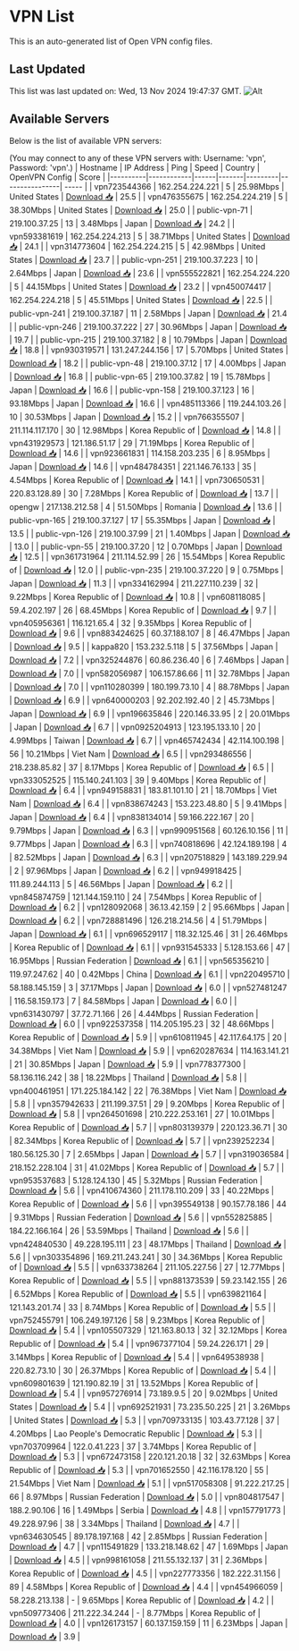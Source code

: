 # VPN List

This is an auto-generated list of Open VPN config files.

## Last Updated

This list was last updated on: Wed, 13 Nov 2024 19:47:37 GMT.
![Alt](https://repobeats.axiom.co/api/embed/186b98318ef1479477931607c1ad7d823f12451f.svg "Repobeats analytics image")

## Available Servers

Below is the list of available VPN servers:

(You may connect to any of these VPN servers with: Username: 'vpn', Password: 'vpn'.)
| Hostname | IP Address | Ping | Speed | Country | OpenVPN Config | Score |
|----------|------------|------|-------|---------|----------------| ----- |
| vpn723544366 | 162.254.224.221 | 5 | 25.98Mbps | United States | [Download 📥](./configs/server_0_US.ovpn) | 25.5 |
| vpn476355675 | 162.254.224.219 | 5 | 38.30Mbps | United States | [Download 📥](./configs/server_1_US.ovpn) | 25.0 |
| public-vpn-71 | 219.100.37.25 | 13 | 3.48Mbps | Japan | [Download 📥](./configs/server_2_JP.ovpn) | 24.2 |
| vpn593381619 | 162.254.224.213 | 5 | 38.71Mbps | United States | [Download 📥](./configs/server_3_US.ovpn) | 24.1 |
| vpn314773604 | 162.254.224.215 | 5 | 42.98Mbps | United States | [Download 📥](./configs/server_4_US.ovpn) | 23.7 |
| public-vpn-251 | 219.100.37.223 | 10 | 2.64Mbps | Japan | [Download 📥](./configs/server_5_JP.ovpn) | 23.6 |
| vpn555522821 | 162.254.224.220 | 5 | 44.15Mbps | United States | [Download 📥](./configs/server_6_US.ovpn) | 23.2 |
| vpn450074417 | 162.254.224.218 | 5 | 45.51Mbps | United States | [Download 📥](./configs/server_7_US.ovpn) | 22.5 |
| public-vpn-241 | 219.100.37.187 | 11 | 2.58Mbps | Japan | [Download 📥](./configs/server_8_JP.ovpn) | 21.4 |
| public-vpn-246 | 219.100.37.222 | 27 | 30.96Mbps | Japan | [Download 📥](./configs/server_9_JP.ovpn) | 19.7 |
| public-vpn-215 | 219.100.37.182 | 8 | 10.79Mbps | Japan | [Download 📥](./configs/server_10_JP.ovpn) | 18.8 |
| vpn930319571 | 131.247.244.156 | 17 | 5.70Mbps | United States | [Download 📥](./configs/server_11_US.ovpn) | 18.2 |
| public-vpn-48 | 219.100.37.12 | 17 | 4.00Mbps | Japan | [Download 📥](./configs/server_12_JP.ovpn) | 16.8 |
| public-vpn-65 | 219.100.37.82 | 19 | 15.78Mbps | Japan | [Download 📥](./configs/server_13_JP.ovpn) | 16.6 |
| public-vpn-158 | 219.100.37.123 | 16 | 93.18Mbps | Japan | [Download 📥](./configs/server_14_JP.ovpn) | 16.6 |
| vpn485113366 | 119.244.103.26 | 10 | 30.53Mbps | Japan | [Download 📥](./configs/server_15_JP.ovpn) | 15.2 |
| vpn766355507 | 211.114.117.170 | 30 | 12.98Mbps | Korea Republic of | [Download 📥](./configs/server_16_KR.ovpn) | 14.8 |
| vpn431929573 | 121.186.51.17 | 29 | 71.19Mbps | Korea Republic of | [Download 📥](./configs/server_17_KR.ovpn) | 14.6 |
| vpn923661831 | 114.158.203.235 | 6 | 8.95Mbps | Japan | [Download 📥](./configs/server_18_JP.ovpn) | 14.6 |
| vpn484784351 | 221.146.76.133 | 35 | 4.54Mbps | Korea Republic of | [Download 📥](./configs/server_19_KR.ovpn) | 14.1 |
| vpn730650531 | 220.83.128.89 | 30 | 7.28Mbps | Korea Republic of | [Download 📥](./configs/server_20_KR.ovpn) | 13.7 |
| opengw | 217.138.212.58 | 4 | 51.50Mbps | Romania | [Download 📥](./configs/server_21_RO.ovpn) | 13.6 |
| public-vpn-165 | 219.100.37.127 | 17 | 55.35Mbps | Japan | [Download 📥](./configs/server_22_JP.ovpn) | 13.5 |
| public-vpn-126 | 219.100.37.99 | 21 | 1.40Mbps | Japan | [Download 📥](./configs/server_23_JP.ovpn) | 13.0 |
| public-vpn-55 | 219.100.37.20 | 12 | 0.70Mbps | Japan | [Download 📥](./configs/server_24_JP.ovpn) | 12.5 |
| vpn361731964 | 211.114.52.99 | 26 | 15.54Mbps | Korea Republic of | [Download 📥](./configs/server_25_KR.ovpn) | 12.0 |
| public-vpn-235 | 219.100.37.220 | 9 | 0.75Mbps | Japan | [Download 📥](./configs/server_26_JP.ovpn) | 11.3 |
| vpn334162994 | 211.227.110.239 | 32 | 9.22Mbps | Korea Republic of | [Download 📥](./configs/server_27_KR.ovpn) | 10.8 |
| vpn608118085 | 59.4.202.197 | 26 | 68.45Mbps | Korea Republic of | [Download 📥](./configs/server_28_KR.ovpn) | 9.7 |
| vpn405956361 | 116.121.65.4 | 32 | 9.35Mbps | Korea Republic of | [Download 📥](./configs/server_29_KR.ovpn) | 9.6 |
| vpn883424625 | 60.37.188.107 | 8 | 46.47Mbps | Japan | [Download 📥](./configs/server_30_JP.ovpn) | 9.5 |
| kappa820 | 153.232.5.118 | 5 | 37.56Mbps | Japan | [Download 📥](./configs/server_31_JP.ovpn) | 7.2 |
| vpn325244876 | 60.86.236.40 | 6 | 7.46Mbps | Japan | [Download 📥](./configs/server_32_JP.ovpn) | 7.0 |
| vpn582056987 | 106.157.86.66 | 11 | 32.78Mbps | Japan | [Download 📥](./configs/server_33_JP.ovpn) | 7.0 |
| vpn110280399 | 180.199.73.10 | 4 | 88.78Mbps | Japan | [Download 📥](./configs/server_34_JP.ovpn) | 6.9 |
| vpn640000203 | 92.202.192.40 | 2 | 45.73Mbps | Japan | [Download 📥](./configs/server_35_JP.ovpn) | 6.9 |
| vpn196635846 | 220.146.33.95 | 2 | 20.01Mbps | Japan | [Download 📥](./configs/server_36_JP.ovpn) | 6.7 |
| vpn0925204913 | 123.195.133.10 | 20 | 4.99Mbps | Taiwan | [Download 📥](./configs/server_37_TW.ovpn) | 6.7 |
| vpn465742434 | 42.114.100.198 | 56 | 10.21Mbps | Viet Nam | [Download 📥](./configs/server_38_VN.ovpn) | 6.5 |
| vpn293486556 | 218.238.85.82 | 37 | 8.17Mbps | Korea Republic of | [Download 📥](./configs/server_39_KR.ovpn) | 6.5 |
| vpn333052525 | 115.140.241.103 | 39 | 9.40Mbps | Korea Republic of | [Download 📥](./configs/server_40_KR.ovpn) | 6.4 |
| vpn949158831 | 183.81.101.10 | 21 | 18.70Mbps | Viet Nam | [Download 📥](./configs/server_41_VN.ovpn) | 6.4 |
| vpn838674243 | 153.223.48.80 | 5 | 9.41Mbps | Japan | [Download 📥](./configs/server_42_JP.ovpn) | 6.4 |
| vpn838134014 | 59.166.222.167 | 20 | 9.79Mbps | Japan | [Download 📥](./configs/server_43_JP.ovpn) | 6.3 |
| vpn990951568 | 60.126.10.156 | 11 | 9.77Mbps | Japan | [Download 📥](./configs/server_44_JP.ovpn) | 6.3 |
| vpn740818696 | 42.124.189.198 | 4 | 82.52Mbps | Japan | [Download 📥](./configs/server_45_JP.ovpn) | 6.3 |
| vpn207518829 | 143.189.229.94 | 2 | 97.96Mbps | Japan | [Download 📥](./configs/server_46_JP.ovpn) | 6.2 |
| vpn949918425 | 111.89.244.113 | 5 | 46.56Mbps | Japan | [Download 📥](./configs/server_47_JP.ovpn) | 6.2 |
| vpn845874759 | 121.144.159.110 | 24 | 7.54Mbps | Korea Republic of | [Download 📥](./configs/server_48_KR.ovpn) | 6.2 |
| vpn128092068 | 36.13.42.159 | 2 | 95.66Mbps | Japan | [Download 📥](./configs/server_49_JP.ovpn) | 6.2 |
| vpn728881496 | 126.218.214.56 | 4 | 51.79Mbps | Japan | [Download 📥](./configs/server_50_JP.ovpn) | 6.1 |
| vpn696529117 | 118.32.125.46 | 31 | 26.46Mbps | Korea Republic of | [Download 📥](./configs/server_51_KR.ovpn) | 6.1 |
| vpn931545333 | 5.128.153.66 | 47 | 16.95Mbps | Russian Federation | [Download 📥](./configs/server_52_RU.ovpn) | 6.1 |
| vpn565356210 | 119.97.247.62 | 40 | 0.42Mbps | China | [Download 📥](./configs/server_53_CN.ovpn) | 6.1 |
| vpn220495710 | 58.188.145.159 | 3 | 37.17Mbps | Japan | [Download 📥](./configs/server_54_JP.ovpn) | 6.0 |
| vpn527481247 | 116.58.159.173 | 7 | 84.58Mbps | Japan | [Download 📥](./configs/server_55_JP.ovpn) | 6.0 |
| vpn631430797 | 37.72.71.166 | 26 | 4.44Mbps | Russian Federation | [Download 📥](./configs/server_56_RU.ovpn) | 6.0 |
| vpn922537358 | 114.205.195.23 | 32 | 48.66Mbps | Korea Republic of | [Download 📥](./configs/server_57_KR.ovpn) | 5.9 |
| vpn610811945 | 42.117.64.175 | 20 | 34.38Mbps | Viet Nam | [Download 📥](./configs/server_58_VN.ovpn) | 5.9 |
| vpn620287634 | 114.163.141.21 | 21 | 30.85Mbps | Japan | [Download 📥](./configs/server_59_JP.ovpn) | 5.9 |
| vpn778377300 | 58.136.116.242 | 38 | 18.22Mbps | Thailand | [Download 📥](./configs/server_60_TH.ovpn) | 5.8 |
| vpn400461951 | 171.225.184.142 | 22 | 76.38Mbps | Viet Nam | [Download 📥](./configs/server_61_VN.ovpn) | 5.8 |
| vpn357942633 | 211.199.37.51 | 29 | 9.20Mbps | Korea Republic of | [Download 📥](./configs/server_62_KR.ovpn) | 5.8 |
| vpn264501698 | 210.222.253.161 | 27 | 10.01Mbps | Korea Republic of | [Download 📥](./configs/server_63_KR.ovpn) | 5.7 |
| vpn803139379 | 220.123.36.71 | 30 | 82.34Mbps | Korea Republic of | [Download 📥](./configs/server_64_KR.ovpn) | 5.7 |
| vpn239252234 | 180.56.125.30 | 7 | 2.65Mbps | Japan | [Download 📥](./configs/server_65_JP.ovpn) | 5.7 |
| vpn319036584 | 218.152.228.104 | 31 | 41.02Mbps | Korea Republic of | [Download 📥](./configs/server_66_KR.ovpn) | 5.7 |
| vpn953537683 | 5.128.124.130 | 45 | 5.32Mbps | Russian Federation | [Download 📥](./configs/server_67_RU.ovpn) | 5.6 |
| vpn410674360 | 211.178.110.209 | 33 | 40.22Mbps | Korea Republic of | [Download 📥](./configs/server_68_KR.ovpn) | 5.6 |
| vpn395549138 | 90.157.78.186 | 44 | 9.31Mbps | Russian Federation | [Download 📥](./configs/server_69_RU.ovpn) | 5.6 |
| vpn552825885 | 184.22.166.164 | 26 | 53.59Mbps | Thailand | [Download 📥](./configs/server_70_TH.ovpn) | 5.6 |
| vpn424840530 | 49.228.195.111 | 23 | 48.17Mbps | Thailand | [Download 📥](./configs/server_71_TH.ovpn) | 5.6 |
| vpn303354896 | 169.211.243.241 | 30 | 34.36Mbps | Korea Republic of | [Download 📥](./configs/server_72_KR.ovpn) | 5.5 |
| vpn633738264 | 211.105.227.56 | 27 | 12.77Mbps | Korea Republic of | [Download 📥](./configs/server_73_KR.ovpn) | 5.5 |
| vpn881373539 | 59.23.142.155 | 26 | 6.52Mbps | Korea Republic of | [Download 📥](./configs/server_74_KR.ovpn) | 5.5 |
| vpn639821164 | 121.143.201.74 | 33 | 8.74Mbps | Korea Republic of | [Download 📥](./configs/server_75_KR.ovpn) | 5.5 |
| vpn752455791 | 106.249.197.126 | 58 | 9.23Mbps | Korea Republic of | [Download 📥](./configs/server_76_KR.ovpn) | 5.4 |
| vpn105507329 | 121.163.80.13 | 32 | 32.12Mbps | Korea Republic of | [Download 📥](./configs/server_77_KR.ovpn) | 5.4 |
| vpn967377104 | 59.24.226.171 | 29 | 3.14Mbps | Korea Republic of | [Download 📥](./configs/server_78_KR.ovpn) | 5.4 |
| vpn649538938 | 220.82.73.10 | 30 | 26.37Mbps | Korea Republic of | [Download 📥](./configs/server_79_KR.ovpn) | 5.4 |
| vpn609801639 | 121.190.82.19 | 31 | 13.52Mbps | Korea Republic of | [Download 📥](./configs/server_80_KR.ovpn) | 5.4 |
| vpn957276914 | 73.189.9.5 | 20 | 9.02Mbps | United States | [Download 📥](./configs/server_81_US.ovpn) | 5.4 |
| vpn692521931 | 73.235.50.225 | 21 | 3.26Mbps | United States | [Download 📥](./configs/server_82_US.ovpn) | 5.3 |
| vpn709733135 | 103.43.77.128 | 37 | 4.20Mbps | Lao People's Democratic Republic | [Download 📥](./configs/server_83_LA.ovpn) | 5.3 |
| vpn703709964 | 122.0.41.223 | 37 | 3.74Mbps | Korea Republic of | [Download 📥](./configs/server_84_KR.ovpn) | 5.3 |
| vpn672473158 | 220.121.20.18 | 32 | 32.63Mbps | Korea Republic of | [Download 📥](./configs/server_85_KR.ovpn) | 5.3 |
| vpn701652550 | 42.116.178.120 | 55 | 21.54Mbps | Viet Nam | [Download 📥](./configs/server_86_VN.ovpn) | 5.1 |
| vpn517058308 | 91.222.217.25 | 66 | 8.97Mbps | Russian Federation | [Download 📥](./configs/server_87_RU.ovpn) | 5.0 |
| vpn804817547 | 188.2.90.106 | 16 | 1.49Mbps | Serbia | [Download 📥](./configs/server_88_RS.ovpn) | 4.8 |
| vpn157791773 | 49.228.97.96 | 38 | 3.34Mbps | Thailand | [Download 📥](./configs/server_89_TH.ovpn) | 4.7 |
| vpn634630545 | 89.178.197.168 | 42 | 2.85Mbps | Russian Federation | [Download 📥](./configs/server_90_RU.ovpn) | 4.7 |
| vpn115491829 | 133.218.148.62 | 47 | 1.69Mbps | Japan | [Download 📥](./configs/server_91_JP.ovpn) | 4.5 |
| vpn998161058 | 211.55.132.137 | 31 | 2.36Mbps | Korea Republic of | [Download 📥](./configs/server_92_KR.ovpn) | 4.5 |
| vpn227773356 | 182.222.31.156 | 89 | 4.58Mbps | Korea Republic of | [Download 📥](./configs/server_93_KR.ovpn) | 4.4 |
| vpn454966059 | 58.228.213.138 | - | 9.65Mbps | Korea Republic of | [Download 📥](./configs/server_94_KR.ovpn) | 4.2 |
| vpn509773406 | 211.222.34.244 | - | 8.77Mbps | Korea Republic of | [Download 📥](./configs/server_95_KR.ovpn) | 4.0 |
| vpn126173157 | 60.137.159.159 | 11 | 6.23Mbps | Japan | [Download 📥](./configs/server_96_JP.ovpn) | 3.9 |
